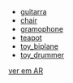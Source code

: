 - [guitarra](/assets/models/fender_stratocaster.usdz)
- [chair](/assets/models/chair_swan.usdz)
- [gramophone](/assets/models/gramophone.usdz)
- [teapot](/assets/models/teapot.usdz)
- [toy_biplane](/assets/models/toy_biplane.usdz)
- [toy_drummer](/assets/models/toy_drummer.usdz)

<!-- Import the component -->
<script type="module" src="https://unpkg.com/@google/model-viewer/dist/model-viewer.min.js"></script>
<!-- Use it like any other HTML element -->
<model-viewer src="https://modelviewer.dev/shared-assets/models/Astronaut.glb" alt="A 3D model of an astronaut" auto-rotate camera-controls></model-viewer>
[ver em AR](/assets/models/astronauta/astronauta.usdz)
